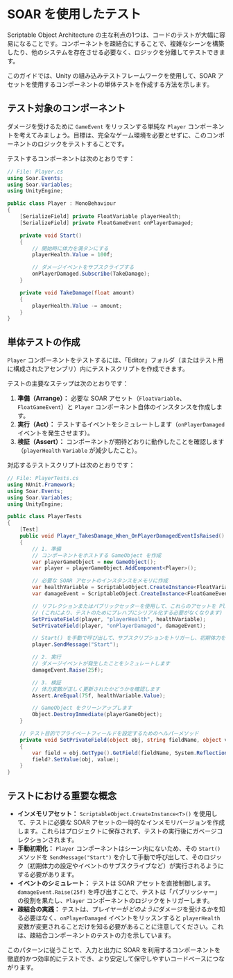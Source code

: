 # SOAR を使用したテスト

Scriptable Object Architecture の主な利点の1つは、コードのテストが大幅に容易になることです。コンポーネントを疎結合にすることで、複雑なシーンを構築したり、他のシステムを存在させる必要なく、ロジックを分離してテストできます。

このガイドでは、Unity の組み込みテストフレームワークを使用して、SOAR アセットを使用するコンポーネントの単体テストを作成する方法を示します。

## テスト対象のコンポーネント

ダメージを受けるために `GameEvent` をリッスンする単純な `Player` コンポーネントを考えてみましょう。目標は、完全なゲーム環境を必要とせずに、このコンポーネントのロジックをテストすることです。

テストするコンポーネントは次のとおりです：

```csharp
// File: Player.cs
using Soar.Events;
using Soar.Variables;
using UnityEngine;

public class Player : MonoBehaviour
{
    [SerializeField] private FloatVariable playerHealth;
    [SerializeField] private FloatGameEvent onPlayerDamaged;

    private void Start()
    {
        // 開始時に体力を満タンにする
        playerHealth.Value = 100f;

        // ダメージイベントをサブスクライブする
        onPlayerDamaged.Subscribe(TakeDamage);
    }

    private void TakeDamage(float amount)
    {
        playerHealth.Value -= amount;
    }
}
```

## 単体テストの作成

`Player` コンポーネントをテストするには、「Editor」フォルダ（またはテスト用に構成されたアセンブリ）内にテストスクリプトを作成できます。

テストの主要なステップは次のとおりです：
1.  **準備（Arrange）：** 必要な SOAR アセット（`FloatVariable`、`FloatGameEvent`）と `Player` コンポーネント自体のインスタンスを作成します。
2.  **実行（Act）：** テストするイベントをシミュレートします（`onPlayerDamaged` イベントを発生させます）。
3.  **検証（Assert）：** コンポーネントが期待どおりに動作したことを確認します（`playerHealth` `Variable` が減少したこと）。

対応するテストスクリプトは次のとおりです：

```csharp
// File: PlayerTests.cs
using NUnit.Framework;
using Soar.Events;
using Soar.Variables;
using UnityEngine;

public class PlayerTests
{
    [Test]
    public void Player_TakesDamage_When_OnPlayerDamagedEventIsRaised()
    {
        // 1. 準備
        // コンポーネントをホストする GameObject を作成
        var playerGameObject = new GameObject();
        var player = playerGameObject.AddComponent<Player>();

        // 必要な SOAR アセットのインスタンスをメモリに作成
        var healthVariable = ScriptableObject.CreateInstance<FloatVariable>();
        var damageEvent = ScriptableObject.CreateInstance<FloatGameEvent>();

        // リフレクションまたはパブリックセッターを使用して、これらのアセットを Player コンポーネントに割り当てます
        // (これにより、テストのためにプレハブにシリアル化する必要がなくなります)
        SetPrivateField(player, "playerHealth", healthVariable);
        SetPrivateField(player, "onPlayerDamaged", damageEvent);

        // Start() を手動で呼び出して、サブスクリプションをトリガーし、初期体力を設定します
        player.SendMessage("Start");

        // 2. 実行
        // ダメージイベントが発生したことをシミュレートします
        damageEvent.Raise(25f);

        // 3. 検証
        // 体力変数が正しく更新されたかどうかを確認します
        Assert.AreEqual(75f, healthVariable.Value);

        // GameObject をクリーンアップします
        Object.DestroyImmediate(playerGameObject);
    }

    // テスト目的でプライベートフィールドを設定するためのヘルパーメソッド
    private void SetPrivateField(object obj, string fieldName, object value)
    {
        var field = obj.GetType().GetField(fieldName, System.Reflection.BindingFlags.NonPublic | System.Reflection.BindingFlags.Instance);
        field?.SetValue(obj, value);
    }
}
```

## テストにおける重要な概念

*   **インメモリアセット：** `ScriptableObject.CreateInstance<T>()` を使用して、テストに必要な SOAR アセットの一時的なインメモリバージョンを作成します。これらはプロジェクトに保存されず、テストの実行後にガベージコレクションされます。
*   **手動初期化：** `Player` コンポーネントはシーン内にないため、その `Start()` メソッドを `SendMessage("Start")` を介して手動で呼び出して、そのロジック（初期体力の設定やイベントのサブスクライブなど）が実行されるようにする必要があります。
*   **イベントのシミュレート：** テストは SOAR アセットを直接制御します。`damageEvent.Raise(25f)` を呼び出すことで、テストは「パブリッシャー」の役割を果たし、`Player` コンポーネントのロジックをトリガーします。
*   **疎結合の実践：** テストは、プレイヤーが*どのように*ダメージを受けるかを知る必要はなく、`onPlayerDamaged` イベントをリッスンすると `playerHealth` 変数が変更されることだけを知る必要があることに注意してください。これは、疎結合コンポーネントのテストの力を示しています。

このパターンに従うことで、入力と出力に SOAR を利用するコンポーネントを徹底的かつ効率的にテストでき、より安定して保守しやすいコードベースにつながります。
